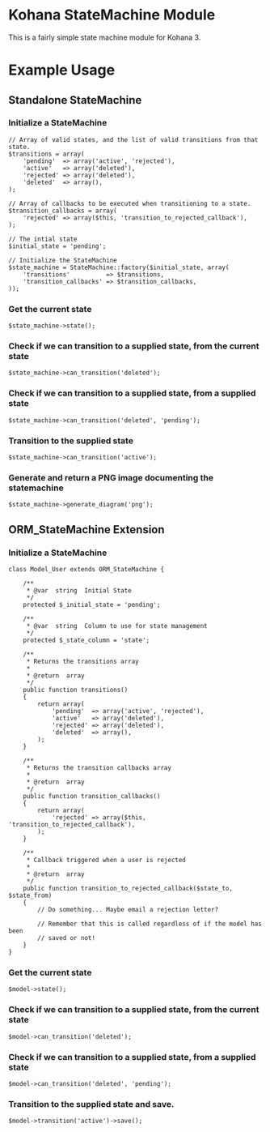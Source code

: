 # Kohana StateMachine Module

This is a fairly simple state machine module for Kohana 3.

# Example Usage

## Standalone StateMachine

### Initialize a StateMachine
~~~
// Array of valid states, and the list of valid transitions from that state.
$transitions = array(
	'pending'  => array('active', 'rejected'),
	'active'   => array('deleted'),
	'rejected' => array('deleted'),
	'deleted'  => array(),
);

// Array of callbacks to be executed when transitioning to a state.
$transition_callbacks = array(
	'rejected' => array($this, 'transition_to_rejected_callback'),
);

// The intial state
$initial_state = 'pending';

// Initialize the StateMachine
$state_machine = StateMachine::factory($initial_state, array(
	'transitions'          => $transitions,
	'transition_callbacks' => $transition_callbacks,
));
~~~

### Get the current state
~~~
$state_machine->state();
~~~

### Check if we can transition to a supplied state, from the current state
~~~
$state_machine->can_transition('deleted');
~~~

### Check if we can transition to a supplied state, from a supplied state
~~~
$state_machine->can_transition('deleted', 'pending');
~~~

### Transition to the supplied state
~~~
$state_machine->can_transition('active');
~~~

### Generate and return a PNG image documenting the statemachine
~~~
$state_machine->generate_diagram('png');
~~~

## ORM_StateMachine Extension

### Initialize a StateMachine
~~~
class Model_User extends ORM_StateMachine {

	/**
	 * @var  string  Initial State
	 */
	protected $_initial_state = 'pending';

	/**
	 * @var  string  Column to use for state management
	 */
	protected $_state_column = 'state';

	/**
	 * Returns the transitions array
	 * 
	 * @return  array
	 */
	public function transitions()
	{
		return array(
			'pending'  => array('active', 'rejected'),
			'active'   => array('deleted'),
			'rejected' => array('deleted'),
			'deleted'  => array(),
		);
	}

	/**
	 * Returns the transition callbacks array
	 * 
	 * @return  array
	 */
	public function transition_callbacks()
	{
		return array(
			'rejected' => array($this, 'transition_to_rejected_callback'),
		);
	}

	/**
	 * Callback triggered when a user is rejected
	 * 
	 * @return  array
	 */
	public function transition_to_rejected_callback($state_to, $state_from)
	{
		// Do something... Maybe email a rejection letter?
		
		// Remember that this is called regardless of if the model has been
		// saved or not!
	}
}
~~~

### Get the current state
~~~
$model->state();
~~~

### Check if we can transition to a supplied state, from the current state
~~~
$model->can_transition('deleted');
~~~

### Check if we can transition to a supplied state, from a supplied state
~~~
$model->can_transition('deleted', 'pending');
~~~

### Transition to the supplied state and save.
~~~
$model->transition('active')->save();
~~~